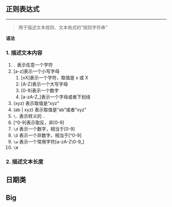 ## 正则表达式
---
>用于描述文本规则、文本格式的“规则字符串”

**语法**
### 1. 描述文本内容
1. `.` 表示任意一个字符
2. [a-z]表示一个小写字母
	1. [xX]表示一个字符，取值是 x 或 X
	2. [A-Z]表示一个大写字母
	3. [0-9]表示一个数字
	4. [a-zA-Z_]表示一个字母或者下划线
3. (xyz) 表示取值是“xyz”
4. (ab | xyz) 表示取值是“ab”或者“xyz”
5. `\.` 表示转义的 `.`
6. [\^0-9]表示取反，非[0-9]
7. `\d` 表示一个数字，相当于[0-9]
8. `\D` 表示一个非数字，相当于[\^0-9]
9. `\w` 表示一个常用字符[a-zA-Z\0-9_]
10. `\W` 

### 2. 描述文本长度

## 日期类

## Big